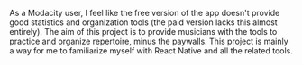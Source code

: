 As a Modacity user, I feel like the free version of the app doesn't provide good statistics and organization tools (the paid version lacks this almost entirely). The aim of this project is to provide musicians with the tools to practice and organize repertoire, minus the paywalls. This project is mainly a way for me to familiarize myself with React Native and all the related tools.